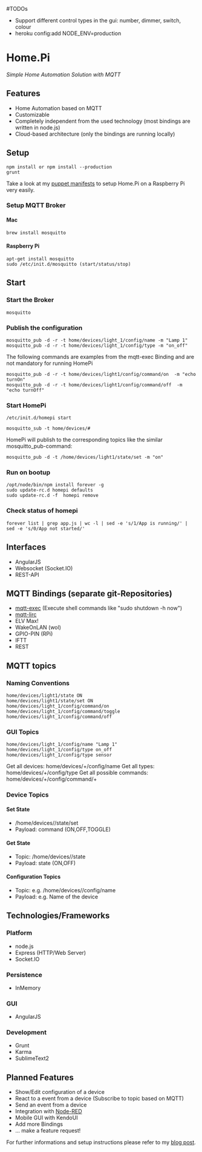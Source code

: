 #TODOs

* Support different control types in the gui: number, dimmer, switch, colour
* heroku config:add NODE_ENV=production


# Home.Pi 

*Simple Home Automation Solution with MQTT*

## Features

* Home Automation based on MQTT
* Customizable
* Completely independent from the used technology (most bindings are written in node.js)
* Cloud-based architecture (only the bindings are running locally)


## Setup 

	npm install or npm install --production
	grunt

Take a look at my [puppet manifests](https://github.com/denschu/homepi-puppet) to setup Home.Pi on a Raspberry Pi very easily.

### Setup MQTT Broker

#### Mac

	brew install mosquitto

#### Raspberry Pi

	apt-get install mosquitto	
	sudo /etc/init.d/mosquitto (start/status/stop)

## Start 

### Start the Broker

	mosquitto

### Publish the configuration

	mosquitto_pub -d -r -t home/devices/light_1/config/name -m "Lamp 1"
	mosquitto_pub -d -r -t home/devices/light_1/config/type -m "on_off"

The following commands are examples from the mqtt-exec Binding and are not mandatory for running HomePi

	mosquitto_pub -d -r -t home/devices/light1/config/command/on  -m "echo turnOn"
	mosquitto_pub -d -r -t home/devices/light1/config/command/off  -m "echo turnOff"

### Start HomePi

	/etc/init.d/homepi start 

	mosquitto_sub -t home/devices/#


HomePi will publish to the corresponding topics like the similar mosquitto_pub-command:

	mosquitto_pub -d -t /home/devices/light1/state/set -m "on"


### Run on bootup

	/opt/node/bin/npm install forever -g
	sudo update-rc.d homepi defaults
	sudo update-rc.d -f  homepi remove

### Check status of homepi

	forever list | grep app.js | wc -l | sed -e 's/1/App is running/' | sed -e 's/0/App not started/'


## Interfaces

* AngularJS
* Websocket (Socket.IO)
* REST-API

## MQTT Bindings (separate git-Repositories)

* [mqtt-exec](https://github.com/denschu/mqtt-exec) (Execute shell commands like "sudo shutdown -h now")
* [mqtt-lirc](https://github.com/denschu/mqtt-lirc)
* ELV Max! 
* WakeOnLAN (wol) 
* GPIO-PIN (RPi) 
* IFTT 
* REST

## MQTT topics 

### Naming Conventions

	home/devices/light1/state ON
	home/devices/light1/state/set ON
	home/devices/light_1/config/command/on
	home/devices/light_1/config/command/toggle
	home/devices/light_1/config/command/off

### GUI Topics

	home/devices/light_1/config/name "Lamp 1"
	home/devices/light_1/config/type on_off
	home/devices/light_1/config/type sensor

Get all devices: 			home/devices/+/config/name
Get all types:			 	home/devices/+/config/type
Get all possible commands: 	home/devices/+/config/command/+

### Device Topics

#### Set State 

* /home/devices/<deviceName>/state/set
* Payload: command (ON,OFF,TOGGLE)

#### Get State

* Topic: /home/devices/<deviceName>/state 
* Payload: state (ON,OFF)

#### Configuration Topics

* Topic: e.g. /home/devices/<deviceName>/config/name 
* Payload: e.g. Name of the device

## Technologies/Frameworks

### Platform
* node.js
* Express (HTTP/Web Server)
* Socket.IO

### Persistence
* InMemory

### GUI
* AngularJS

### Development
* Grunt
* Karma
* SublimeText2

## Planned Features

* Show/Edit configuration of a device
* React to a event from a device (Subscribe to topic based on MQTT)
* Send an event from a device
* Integration with [Node-RED](http://nodered.org/)
* Mobile GUI with KendoUI
* Add more Bindings
* ... make a feature request!

For further informations and setup instructions please refer to my [blog post](http://blog.codecentric.de/en/2013/03/home-automation-with-angularjs-and-node-js-on-a-raspberry-pi).